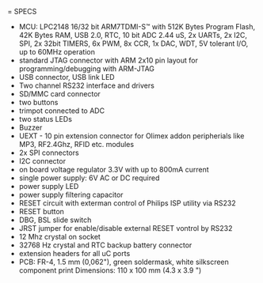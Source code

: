 = SPECS

* MCU: LPC2148 16/32 bit ARM7TDMI-S™ with 512K Bytes Program Flash, 42K Bytes RAM, USB 2.0, RTC, 10 bit ADC 2.44 uS, 2x UARTs, 2x I2C, SPI, 2x 32bit TIMERS, 6x PWM, 8x CCR, 1x DAC, WDT, 5V tolerant I/O, up to 60MHz operation
* standard JTAG connector with ARM 2x10 pin layout for programming/debugging with ARM-JTAG
* USB connector, USB link LED
* Two channel RS232 interface and drivers
* SD/MMC card connector
* two buttons
* trimpot connected to ADC
* two status LEDs
* Buzzer
* UEXT - 10 pin extension connector for Olimex addon peripherials like MP3, RF2.4Ghz, RFID etc. modules
* 2x SPI connectors
* I2C connector
* on board voltage regulator 3.3V with up to 800mA current
* single power supply: 6V AC or DC required
* power supply LED
* power supply filtering capacitor
* RESET circuit with exterman control of Philips ISP utility via RS232
* RESET button
* DBG, BSL slide switch
* JRST jumper for enable/disable external RESET vontrol by RS232
* 12 Mhz crystal on socket
* 32768 Hz crystal and RTC backup battery connector
* extension headers for all uC ports
* PCB: FR-4, 1.5 mm (0,062"), green soldermask, white silkscreen component print Dimensions: 110 x 100 mm (4.3 x 3.9 ")
